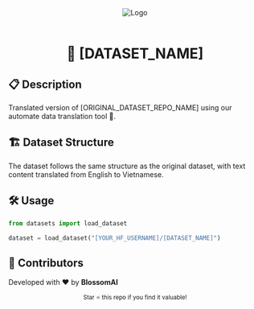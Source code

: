<div align="center">
<img src="https://github.com/bloomifycafe/blossomsAI/blob/main/assets/logo.png?raw=true" alt="Logo"/>
</div>
</br>
<div align="center">

# 🌟 [DATASET_NAME]
</div>

## 📋 Description

Translated version of [ORIGINAL_DATASET_REPO_NAME] using our automate data translation tool 🤖.

## 🏗️ Dataset Structure

The dataset follows the same structure as the original dataset, with text content translated from English to Vietnamese.

## 🛠️ Usage

```python
from datasets import load_dataset

dataset = load_dataset("[YOUR_HF_USERNAME]/[DATASET_NAME]")
```

## 🤝 Contributors 
Developed with ❤️ by **BlossomAI**

<div align="center">
<sub>Star ⭐️ this repo if you find it valuable!</sub>
</div>